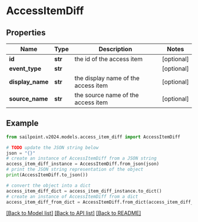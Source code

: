 # AccessItemDiff


## Properties

Name | Type | Description | Notes
------------ | ------------- | ------------- | -------------
**id** | **str** | the id of the access item | [optional] 
**event_type** | **str** |  | [optional] 
**display_name** | **str** | the display name of the access item | [optional] 
**source_name** | **str** | the source name of the access item | [optional] 

## Example

```python
from sailpoint.v2024.models.access_item_diff import AccessItemDiff

# TODO update the JSON string below
json = "{}"
# create an instance of AccessItemDiff from a JSON string
access_item_diff_instance = AccessItemDiff.from_json(json)
# print the JSON string representation of the object
print(AccessItemDiff.to_json())

# convert the object into a dict
access_item_diff_dict = access_item_diff_instance.to_dict()
# create an instance of AccessItemDiff from a dict
access_item_diff_from_dict = AccessItemDiff.from_dict(access_item_diff_dict)
```
[[Back to Model list]](../README.md#documentation-for-models) [[Back to API list]](../README.md#documentation-for-api-endpoints) [[Back to README]](../README.md)


